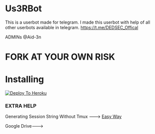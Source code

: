# Us3RBot
This is a userbot made for telegram. I made this userbot with help of all other userbots available in telegram.     https://t.me/DEDSEC_Offical

ADMINs @Aid-3n

# FORK AT YOUR OWN RISK

# Installing

[![Deploy To Heroku](https://www.herokucdn.com/deploy/button.svg)](https://heroku.com/deploy) 

### EXTRA HELP

Generating Session String Without Tmux ---> [Easy Way](https://generatestringsession.spechide.repl.run/)


Google Drive--->


